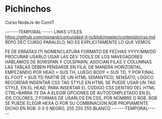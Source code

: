 # Pichinchos
Curso NodeJs de ComIT


-------TEMPORAL------
LINKS UTILES
 https://github.com/nisnardi/comunidad-it-js/blob/master/contenido/css.md REPO DEC CURSO PARALELO, NO ES EXPLICITAMENTE LO QUE VEMOS.

FE DE ERRATAS (?)
 NOMENCLATURA FORMATO DE FECHAS YYYY/MM/DD PROCURAR USARLO
 USAR LAS DEV TOOLS DE LOS NAVEGADORES
 HABLAMOS DE ROWSPAN Y COLSPAWN, ASOCIAN FILAS Y COLUMNAS
 LAS TABLAS DEBEN PENSARSE EN FILA, DE MANERA HORIZONTAL, EMPEZANDO POR HEAD + SUS TH, LUEGO BODY + SUS TD, Y POR FINAL EL FOOT + SUS TD
 PARTIR DE UN HTML SEMANTICO, SENSATO, LOGICO	
 RECORDAR INDENTAR CSS TAG STYLE EN HTML
 SE PUEDE USAR UN TAG STYLE, EN EL HEAD, PARA INSERTAR EL CODIGO CSS DENTRO DEL HTML
 CTRL+BARRA TE DA A ELEGIR OPCIONES DE AUTOCOMPLETADO EN EL IDE
 COLORES, 2 FORMAS DE USARLOS EN CSS, POR NOMBRE O RGB. RGB SE PUEDE ELEGIR HEXA O POR SU COMBINACION RGB PROPIAMENTE DICHO
 EN RGB: 0 0 0 NEGRO, 255 255 255 BLANCO
-------TEMPORAL------